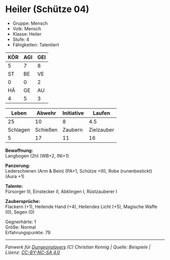 # Heiler (Schütze 04)  
- Gruppe: Mensch  
- Volk: Mensch  
- Klasse: Heiler  
- Stufe: 4  
- Fähigkeiten: Talentiert  


| KÖR | AGI | GEI |  
| --- | --- | --- |  
| 5   | 7   | 8   |
| ST  | BE  | VE  |  
| 0   | 0   | 2   |
| HÄ  | GE  | AU  |  
| 4   | 5   | 3   |


| Leben    | Abwehr   | Initiative | Laufen     |
| -------- | -------- | ---------- | ---------- |
| 25       | 10       | 8          | 4.5        |
| Schlagen | Schießen | Zaubern    | Zielzauber |
| 5        | 17       | 11         | 16         |

**Bewaffnung:**  
Langbogen (2h) (WB+2, INI+1)

**Panzerung:**  
Lederschienen (Arm & Bein) (PA+1, Schütze +III), Robe (runenbestickt) (Aura +1)

**Talente:**  
Fürsorger III, Einstecker II, Abklingen I, Rüstzauberer I

**Zaubersprüche:**  
Flackern (+1), Heilende Hand (+4), Heilendes Licht (+5), Magische Waffe (0), Segen (0)

Gegnerhärte: 1  
Größe: Normal  
Erfahrungspunkte: 79  



___
*Fanwerk für [Dungeonslayers](https://www.dungeonslayers.net/) (C) Christian Kennig | Quelle: Beispiele | Lizenz: [CC-BY-NC-SA 4.0](https://creativecommons.org/licenses/by-nc-sa/4.0/deed.de)*